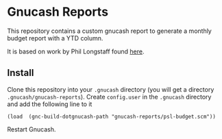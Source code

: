 # Gnucash Reports

This repository contains a custom gnucash report to generate a monthly budget report with a YTD column.

It is based on work by Phil Longstaff found [here](http://gnucash.1415818.n4.nabble.com/budget-report-td4662274.html).

## Install

Clone this repository into your `.gnucash` directory (you will get a directory `.gnucash/gnucash-reports`). Create `config.user` in the `.gnucash` directory and add the following line to it

```
(load  (gnc-build-dotgnucash-path "gnucash-reports/psl-budget.scm"))
```

Restart Gnucash.

